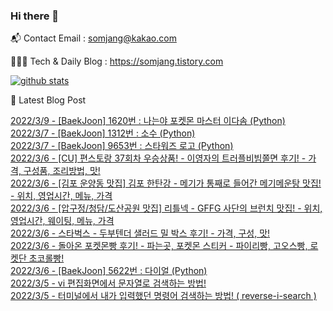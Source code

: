 ### Hi there 👋

📬  Contact Email : somjang@kakao.com

👨🏻‍💻  Tech & Daily Blog : https://somjang.tistory.com

[![github stats](https://github-readme-stats.vercel.app/api?username=SOMJANG&show_icons=true&hide_border=False)](https://somjang.tistory.com)

🤩 Latest Blog Post

[2022/3/9 - [BaekJoon] 1620번 : 나는야 포켓몬 마스터 이다솜 (Python)](https://somjang.tistory.com/entry/BaekJoon-1620%EB%B2%88-%EB%82%98%EB%8A%94%EC%95%BC-%ED%8F%AC%EC%BC%93%EB%AA%AC-%EB%A7%88%EC%8A%A4%ED%84%B0-%EC%9D%B4%EB%8B%A4%EC%86%9C-Python) <br>
[2022/3/7 - [BaekJoon] 1312번 : 소수 (Python)](https://somjang.tistory.com/entry/BaekJoon-1312%EB%B2%88-%EC%86%8C%EC%88%98-Python) <br>
[2022/3/7 - [BaekJoon] 9653번 : 스타워즈 로고 (Python)](https://somjang.tistory.com/entry/BaekJoon-9653%EB%B2%88-%EC%8A%A4%ED%83%80%EC%9B%8C%EC%A6%88-%EB%A1%9C%EA%B3%A0-Python) <br>
[2022/3/6 - [CU] 편스토랑 37회차 우승상품! - 이영자의 트러플비빔쫄면 후기! - 가격, 구성품, 조리방법, 맛!](https://somjang.tistory.com/entry/CU-%ED%8E%B8%EC%8A%A4%ED%86%A0%EB%9E%91-37%ED%9A%8C%EC%B0%A8-%EC%9A%B0%EC%8A%B9%EC%83%81%ED%92%88-%EC%9D%B4%EC%98%81%EC%9E%90%EC%9D%98-%ED%8A%B8%EB%9F%AC%ED%94%8C%EB%B9%84%EB%B9%94%EC%AB%84%EB%A9%B4-%ED%9B%84%EA%B8%B0-%EA%B0%80%EA%B2%A9-%EA%B5%AC%EC%84%B1%ED%92%88-%EC%A1%B0%EB%A6%AC%EB%B0%A9%EB%B2%95-%EB%A7%9B) <br>
[2022/3/6 - [김포 운양동 맛집] 김포 한탄강 - 메기가 통째로 들어간 메기메운탕 맛집! - 위치, 영업시간, 메뉴, 가격](https://somjang.tistory.com/entry/%EA%B9%80%ED%8F%AC-%EC%9A%B4%EC%96%91%EB%8F%99-%EB%A7%9B%EC%A7%91-%EA%B9%80%ED%8F%AC-%ED%95%9C%ED%83%84%EA%B0%95-%EB%A9%94%EA%B8%B0%EA%B0%80-%ED%86%B5%EC%A7%B8%EB%A1%9C-%EB%93%A4%EC%96%B4%EA%B0%84-%EB%A9%94%EA%B8%B0%EB%A9%94%EC%9A%B4%ED%83%95-%EB%A7%9B%EC%A7%91-%EC%9C%84%EC%B9%98-%EC%98%81%EC%97%85%EC%8B%9C%EA%B0%84-%EB%A9%94%EB%89%B4-%EA%B0%80%EA%B2%A9) <br>
[2022/3/6 - [압구정/청담/도산공원 맛집] 리틀넥 - GFFG 사단의 브런치 맛집! - 위치, 영업시간, 웨이팅, 메뉴, 가격](https://somjang.tistory.com/entry/%EC%95%95%EA%B5%AC%EC%A0%95%EC%B2%AD%EB%8B%B4%EB%8F%84%EC%82%B0%EA%B3%B5%EC%9B%90-%EB%A7%9B%EC%A7%91-%EB%A6%AC%ED%8B%80%EB%84%A5-GFFG-%EC%82%AC%EB%8B%A8%EC%9D%98-%EB%B8%8C%EB%9F%B0%EC%B9%98-%EB%A7%9B%EC%A7%91-%EC%9C%84%EC%B9%98-%EC%98%81%EC%97%85%EC%8B%9C%EA%B0%84-%EC%9B%A8%EC%9D%B4%ED%8C%85-%EB%A9%94%EB%89%B4-%EA%B0%80%EA%B2%A9) <br>
[2022/3/6 - 스타벅스 - 두부텐더 샐러드 밀 박스 후기! - 가격, 구성, 맛!](https://somjang.tistory.com/entry/%EC%8A%A4%ED%83%80%EB%B2%85%EC%8A%A4-%EB%91%90%EB%B6%80%ED%85%90%EB%8D%94-%EC%83%90%EB%9F%AC%EB%93%9C-%EB%B0%80-%EB%B0%95%EC%8A%A4-%ED%9B%84%EA%B8%B0) <br>
[2022/3/6 - 돌아온 포켓몬빵 후기! - 파는곳, 포켓몬 스티커 - 파이리빵, 고오스빵, 로켓단 초코롤빵!](https://somjang.tistory.com/entry/%EB%8F%8C%EC%95%84%EC%98%A8-%ED%8F%AC%EC%BC%93%EB%AA%AC%EB%B9%B5-%ED%9B%84%EA%B8%B0-%ED%8C%8C%EB%8A%94%EA%B3%B3-%ED%8F%AC%EC%BC%93%EB%AA%AC-%EC%8A%A4%ED%8B%B0%EC%BB%A4-%ED%8C%8C%EC%9D%B4%EB%A6%AC%EB%B9%B5-%EA%B3%A0%EC%98%A4%EC%8A%A4%EB%B9%B5-%EB%A1%9C%EC%BC%93%EB%8B%A8-%EC%B4%88%EC%BD%94%EB%A1%A4%EB%B9%B5) <br>
[2022/3/6 - [BaekJoon] 5622번 : 다이얼 (Python)](https://somjang.tistory.com/entry/BaekJoon-5622%EB%B2%88-%EB%8B%A4%EC%9D%B4%EC%96%BC-Python) <br>
[2022/3/5 - vi 편집화면에서 문자열로 검색하는 방법!](https://somjang.tistory.com/entry/vi-%ED%8E%B8%EC%A7%91%ED%99%94%EB%A9%B4%EC%97%90%EC%84%9C-%EB%AC%B8%EC%9E%90%EC%97%B4%EB%A1%9C-%EA%B2%80%EC%83%89%ED%95%98%EB%8A%94-%EB%B0%A9%EB%B2%95) <br>
[2022/3/5 - 터미널에서 내가 입력했던 명령어 검색하는 방법! ( reverse-i-search )](https://somjang.tistory.com/entry/%ED%84%B0%EB%AF%B8%EB%84%90%EC%97%90%EC%84%9C-%EB%82%B4%EA%B0%80-%EC%9E%85%EB%A0%A5%ED%96%88%EB%8D%98-%EB%AA%85%EB%A0%B9%EC%96%B4-%EA%B2%80%EC%83%89%ED%95%98%EB%8A%94-%EB%B0%A9%EB%B2%95-reverse-i-search) <br>
